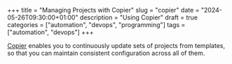+++
title = "Managing Projects with Copier"
slug = "copier"
date = "2024-05-26T09:30:00+01:00"
description = "Using Copier"
draft = true
categories = ["automation", "devops", "programming"]
tags = ["automation", "devops"]
+++

[Copier](https://copier.readthedocs.io/en/stable/) enables you to continuously update sets of projects from templates, so that you can maintain consistent configuration across all of them.
